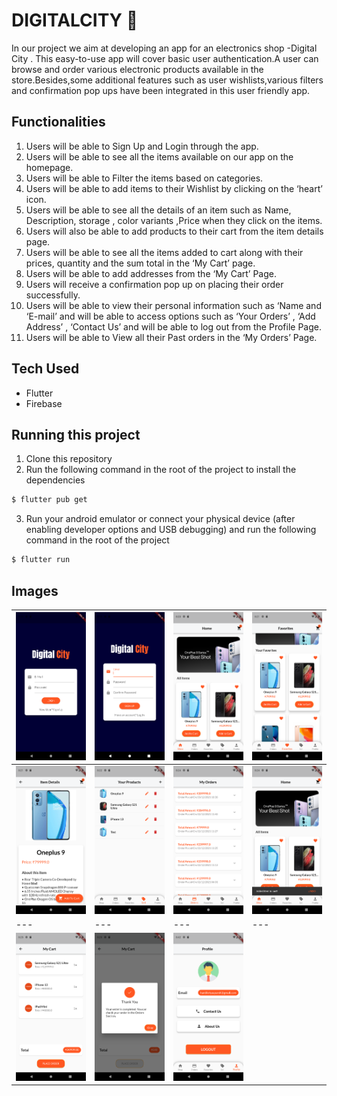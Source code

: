 # DIGITALCITY 📱

In our project we aim at developing an app for an electronics shop -Digital City . This easy-to-use app will cover basic user authentication.A user can browse and order various electronic products available in the store.Besides,some additional features such as user wishlists,various filters and confirmation pop ups have been integrated in this user friendly app.
 
## Functionalities

1. Users will be able to Sign Up and Login through the app.
2. Users will be able to see all the items available on our app on the homepage.
3. Users will be able to Filter the items based on categories.
4. Users will be able to add items to their Wishlist by clicking on the ‘heart’ icon.
5. Users will be able to see all the details of an item such as Name, Description, storage , color variants ,Price when they click on the items.
6. Users will also be able to add products to their cart from the item details page.
7. Users will be able to see all the items added to cart along with their prices, quantity and the sum total in the ‘My Cart’ page.
8. Users will be able to add addresses from the ‘My Cart’ Page.
9. Users will receive a confirmation pop up on placing their order successfully.
10. Users will be able to view their personal information such as ‘Name and ‘E-mail’ and will be able to access options such as ‘Your Orders’ , ‘Add Address’ , ‘Contact Us’ and will be able to log out from the Profile Page.
11. Users will be able to View all their Past orders in the ‘My Orders’ Page.


## Tech Used

- Flutter
- Firebase

## Running this project
 

1. Clone this repository
2. Run the following command in the root of the project to install the dependencies

```sh
$ flutter pub get
```

3. Run your android emulator or connect your physical device (after enabling developer options and USB debugging) and run the following command in the root of the project

```sh
$ flutter run
```

## Images

| ![Login Page](shop_app/screenshots/ss1_login.png) | ![Sign Up Page](shop_app/screenshots/ss2_signup.png) | ![Home Page](shop_app/screenshots/ss3_home1.png) | ![Favorites Page](shop_app/screenshots/ss5_favorites.png) |
|---|---|---|---|
| ![Item Details Page](shop_app/screenshots/ss6_itemdet.png) | ![Edit Products Page](shop_app/screenshots/ss7_products_edit.png) | ![Orders Page](shop_app/screenshots/ss8_orders.png) | ![Add to Cart Functionality](shop_app/screenshots/ss9_addcart.png) |
|---|---|---|---|
| ![My Cart Page](shop_app/screenshots/ss10_cart.png) | ![Order Confirmation Page](shop_app/screenshots/ss11_addconf.png) | ![Profile Page](shop_app/screenshots/ss12_profile.png) | 
